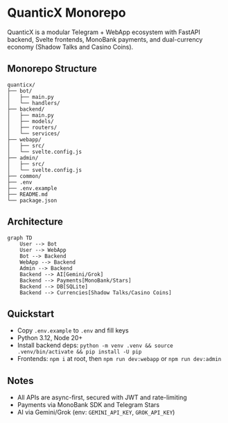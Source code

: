 # QuanticX Monorepo

QuanticX is a modular Telegram + WebApp ecosystem with FastAPI backend, Svelte frontends, MonoBank payments, and dual-currency economy (Shadow Talks and Casino Coins).

## Monorepo Structure
```
quanticx/
├── bot/
│   ├── main.py
│   └── handlers/
├── backend/
│   ├── main.py
│   ├── models/
│   ├── routers/
│   └── services/
├── webapp/
│   ├── src/
│   └── svelte.config.js
├── admin/
│   ├── src/
│   └── svelte.config.js
├── common/
├── .env
├── .env.example
├── README.md
└── package.json
```

## Architecture
```mermaid
graph TD
    User --> Bot
    User --> WebApp
    Bot --> Backend
    WebApp --> Backend
    Admin --> Backend
    Backend --> AI[Gemini/Grok]
    Backend --> Payments[MonoBank/Stars]
    Backend --> DB[SQLite]
    Backend --> Currencies[Shadow Talks/Casino Coins]
```

## Quickstart
- Copy `.env.example` to `.env` and fill keys
- Python 3.12, Node 20+
- Install backend deps: `python -m venv .venv && source .venv/bin/activate && pip install -U pip`
- Frontends: `npm i` at root, then `npm run dev:webapp` or `npm run dev:admin`

## Notes
- All APIs are async-first, secured with JWT and rate-limiting
- Payments via MonoBank SDK and Telegram Stars
- AI via Gemini/Grok (env: `GEMINI_API_KEY`, `GROK_API_KEY`)
